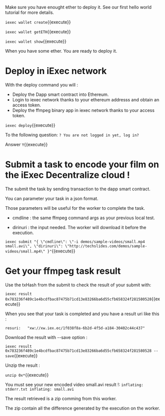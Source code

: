 
Make sure you have enought ether to deploy it. See our first hello world tutorial for more details.

`iexec wallet create`{{execute}}


`iexec wallet getETH`{{execute}}


`iexec wallet show`{{execute}}

When you have some ether. You are ready to deploy it.


# Deploy in iExec network

With the deploy command you will :
- Deploy the Dapp smart contract into Ethereum.
- Login to iexec network thanks to your ethereum addresss and obtain an access token.
- Deploy the ffmpeg binary app in iexec network thanks to your access token.

`iexec deploy`{{execute}}


To the following question:
`? You are not logged in yet, log in?`

Answer `Y`{{execute}} 


# Submit a task to encode your film on the iExec Decentralize cloud !


The submit the task by sending transaction to the dapp smart contract.

You can parameter your task in a json format.

Those parameters will be useful for the worker to complete the task.

- cmdline : the same ffmpeg command args as your previous local test.

- dirinuri : the input needed. The worker will download it before the execution.

`iexec submit "{ \"cmdline\": \"-i demos/sample-videos/small.mp4 small.avi\", \"dirinuri\": \"http://techslides.com/demos/sample-videos/small.mp4\" }"`{{execute}}

# Get your ffmpeg task result 

Use the txHash from the submit to check the result of your submit with:

`iexec result 0x783236f489c1e4bcdfbac87475b71cd13e83266ba6d55cfb658324f281580528`{{execute}}

When you see that your task is completed and you have a result uri like this :

`
resuri:   "xw://xw.iex.ec/1f038f8a-6b2d-4f5d-a184-30402c44c437"
`

Download the result with --save option :

`iexec result 0x783236f489c1e4bcdfbac87475b71cd13e83266ba6d55cfb658324f281580528 --save`{{execute}}

Unzip the result :

`unzip 0x*`{{execute}}

You must see your new encoded video small.avi result !:
`
  inflating: stderr.txt
  inflating: small.avi
`

The result retrieved is a zip comming from this worker. 

The zip contain all the difference generated by the execution on the worker.

